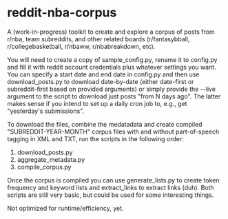 # reddit-nba-corpus
A (work-in-progress) toolkit to create and explore a corpus of posts from r/nba, team subreddits, and other related boards (r/fantasybball, r/collegebasketball, r/nbaww, r/nbabreakdown, etc).

You will need to create a copy of sample_config.py, rename it to config.py and fill it with reddit account credentials plus whatever settings you want. You can specify a start date and end date in config.py and then use download_posts.py to download date-by-date (either date-first or subreddit-first based on provided arguments) or simply provide the --live argument to the script to download just posts "from N days ago". The latter makes sense if you intend to set up a daily cron job to, e.g., get "yesterday's submissions".

To download the files, combine the medatadata and create compiled "SUBREDDIT-YEAR-MONTH" corpus files with and without part-of-speech tagging in XML and TXT, run the scripts in the following order:

1.  download_posts.py
2.  aggregate_metadata.py
3.  compile_corpus.py

Once the corpus is compiled you can use generate_lists.py to create token frequency and keyword lists and extract_links to extract links (duh). Both scripts are still very basic, but could be used for some interesting things.

Not optimized for runtime/efficiency, yet.
